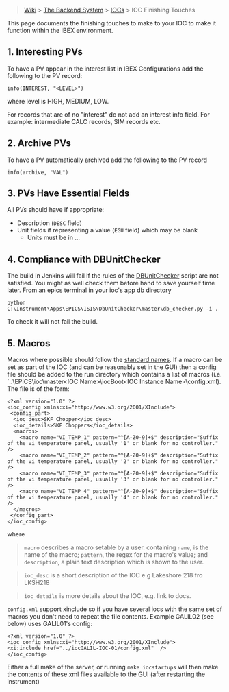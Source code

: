 > [Wiki](Home) > [The Backend System](The-Backend-System) > [IOCs](IOCs) > IOC Finishing Touches

This page documents the finishing touches to make to your IOC to make it function within the IBEX environment.

## 1. Interesting PVs

To have a PV appear in the interest list in IBEX Configurations add the following to the PV record:

    info(INTEREST, "<LEVEL>")

where level is HIGH, MEDIUM, LOW.

For records that are of no "interest" do not add an interest info field. For example: intermediate CALC records, SIM records etc.

## 2. Archive PVs

To have a PV automatically archived add the following to the PV record

    info(archive, "VAL")

## 3. PVs Have Essential Fields

All PVs should have if appropriate:

* Description (`DESC` field)
* Unit fields if representing a value (`EGU` field) which may be blank
    * Units must be in ...

## 4. Compliance with DBUnitChecker

The build in Jenkins will fail if the rules of the [DBUnitChecker](PV-Units) script are not satisfied. You might as well check them before hand to save yourself time later. From an epics terminal in your ioc's app db directory 

    python C:\Instrument\Apps\EPICS\ISIS\DbUnitChecker\master\db_checker.py -i .

To check it will not fail the build.

## 5. Macros

Macros where possible should follow the [standard names](Macro-Naming). If a macro can be set as part of the IOC (and can be reasonably set in the GUI) then a config file should be added to the run directory which contains a list of macros (i.e. `..\EPICS\ioc\master\<IOC Name>\iocBoot\<IOC Instance Name>\config.xml). The file is of the form:

```
<?xml version="1.0" ?>
<ioc_config xmlns:xi="http://www.w3.org/2001/XInclude">
 <config_part>
  <ioc_desc>SKF Chopper</ioc_desc>
  <ioc_details>SKF Choppers</ioc_details>
  <macros>
    <macro name="VI_TEMP_1" pattern="^[A-Z0-9]+$" description="Suffix of the vi temperature panel, usually '1' or blank for no controller." />
    <macro name="VI_TEMP_2" pattern="^[A-Z0-9]+$" description="Suffix of the vi temperature panel, usually '2' or blank for no controller." />
    <macro name="VI_TEMP_3" pattern="^[A-Z0-9]+$" description="Suffix of the vi temperature panel, usually '3' or blank for no controller." />
    <macro name="VI_TEMP_4" pattern="^[A-Z0-9]+$" description="Suffix of the vi temperature panel, usually '4' or blank for no controller." />
  </macros>
 </config_part>
</ioc_config>
```

where
> `macro` describes a macro setable by a user. containing `name`, is the name of the macro;  `pattern`, the regex for the macro's value; and `description`, a plain text description which is shown to the user. 

> `ioc_desc` is a short description of the IOC e.g Lakeshore 218 fro LKSH218

> `ioc_details` is more details about the IOC, e.g. link to docs.

`config.xml` support xinclude so if you have several iocs with the same set of macros you don't need to repeat the file contents. Example GALIL02 (see below) uses GALIL01's config:

```
<?xml version="1.0" ?>
<ioc_config xmlns:xi="http://www.w3.org/2001/XInclude">
<xi:include href="../iocGALIL-IOC-01/config.xml"  />
</ioc_config>
```

Either a full make of the server, or running `make iocstartups` will then make the contents of these xml files available to the GUI (after restarting the instrument)